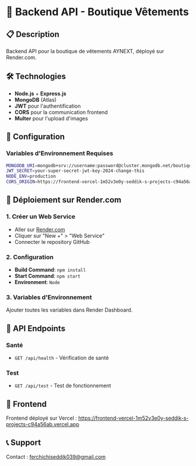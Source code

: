 # 🚀 Backend API - Boutique Vêtements

## 📋 Description
Backend API pour la boutique de vêtements AYNEXT, déployé sur Render.com.

## 🛠️ Technologies
- **Node.js** + **Express.js**
- **MongoDB** (Atlas)
- **JWT** pour l'authentification
- **CORS** pour la communication frontend
- **Multer** pour l'upload d'images

## 🔧 Configuration

### Variables d'Environnement Requises
```bash
MONGODB_URI=mongodb+srv://username:password@cluster.mongodb.net/boutique
JWT_SECRET=your-super-secret-jwt-key-2024-change-this
NODE_ENV=production
CORS_ORIGIN=https://frontend-vercel-1m52v3e0y-seddik-s-projects-c94a56ab.vercel.app
```

## 🚀 Déploiement sur Render.com

### 1. Créer un Web Service
- Aller sur [Render.com](https://render.com)
- Cliquer sur "New +" > "Web Service"
- Connecter le repository GitHub

### 2. Configuration
- **Build Command**: `npm install`
- **Start Command**: `npm start`
- **Environment**: `Node`

### 3. Variables d'Environnement
Ajouter toutes les variables dans Render Dashboard.

## 📱 API Endpoints

### Santé
- `GET /api/health` - Vérification de santé

### Test
- `GET /api/test` - Test de fonctionnement

## 🔗 Frontend
Frontend déployé sur Vercel : https://frontend-vercel-1m52v3e0y-seddik-s-projects-c94a56ab.vercel.app

## 📞 Support
Contact : ferchichiseddik039@gmail.com

